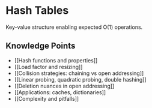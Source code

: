 # Hash Tables

Key-value structure enabling expected O(1) operations.

## Knowledge Points
- [[Hash functions and properties]]
- [[Load factor and resizing]]
- [[Collision strategies: chaining vs open addressing]]
- [[Linear probing, quadratic probing, double hashing]]
- [[Deletion nuances in open addressing]]
- [[Applications: caches, dictionaries]]
- [[Complexity and pitfalls]]
